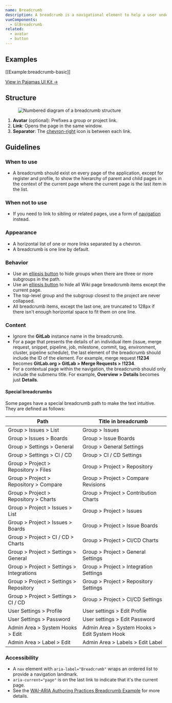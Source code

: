 ```yaml
---
name: Breadcrumb
description: A breadcrumb is a navigational element to help a user understand the current location in the application as well as content structure and hierarchy.
vueComponents:
  - GlBreadcrumb
related:
  - avatar
  - button
---
```


## Examples

[[Example:breadcrumb-basic]]

[View in Pajamas UI Kit →](https://www.figma.com/file/qEddyqCrI7kPSBjGmwkZzQ/Pajamas-UI-Kit-Beta?node-id=2560%3A2230)


## Structure

<figure class="figure" role="figure" aria-label="Breadcrumb structure">
  <img class="figure-img" src="/img/breadcrumb-structure.svg" alt="Numbered diagram of a breadcrumb structure" role="img" />
</figure>

1. **Avatar** (optional): Prefixes a group or project link.
1. **Link**: Opens the page in the same window.
1. **Separator**: The [chevron-right](https://gitlab-org.gitlab.io/gitlab-svgs/?q=~chevron-right) icon is between each link.

## Guidelines

### When to use

- A breadcrumb should exist on every page of the application, except for register and profile, to show the hierarchy of parent and child pages in the context of the current page where the current page is the last item in the list.

### When not to use

- If you need to link to sibling or related pages, use a form of [navigation](/regions/navigation) instead.

### Appearance

- A horizontal list of one or more links separated by a chevron.
- A breadcrumb is one line by default.

### Behavior

- Use an [ellipsis button](/components/button) to hide groups when there are three or more subgroups in the path.
- Use an [ellipsis button](/components/button) to hide all Wiki page breadcrumb items except the current page.
- The top-level group and the subgroup closest to the project are never collapsed.
- All breadcrumb items, except the last one, are truncated to 128px if there isn't enough horizontal space to fit them on one line.

### Content

- Ignore the **GitLab** instance name in the breadcrumb.
- For a page that presents the details of an individual item (issue, merge request, snippet, pipeline, job, milestone, commit, tag, environment, cluster, pipeline schedule), the last element of the breadcrumb should include the ID of the element. For example, merge request **!1234** becomes **GitLab.org > GitLab > Merge Requests > !1234**.
- For a contextual page within the navigation, the breadcrumb should only include the submenu title. For example, **Overview > Details** becomes just **Details**.

#### Special breadcrumbs

Some pages have a special breadcrumb path to make the text intuitive. They are defined as follows:

| Path | Title in breadcrumb |
| ------ | ------ |
| Group > Issues > List                     | Group > Issues                               |
| Group > Issues > Boards                   | Group > Issue Boards                         |
| Group > Settings > General                | Group > General Settings                     |
| Group > Settings > CI / CD                | Group > CI / CD Settings                     |
| Group > Project > Repository > Files      | Group > Project > Repository                 |
| Group > Project > Repository > Compare    | Group > Project > Compare Revisions          |
| Group > Project > Repository > Charts     | Group > Project > Contribution Charts        |
| Group > Project > Issues > List           | Group > Project > Issues                     |
| Group > Project > Issues > Boards         | Group > Project > Issue Boards               |
| Group > Project > CI / CD > Charts        | Group > Project > CI/CD Charts               |
| Group > Project > Settings > General      | Group > Project > General Settings           |
| Group > Project > Settings > Integrations | Group > Project > Integration Settings       |
| Group > Project > Settings > Repository   | Group > Project > Repository Settings        |
| Group > Project > Settings > CI / CD      | Group > Project > CI/CD Settings             |
| User Settings > Profile                   | User settings > Edit Profile                 |
| User Settings > Password                  | User settings > Edit Password                |
| Admin Area > System Hooks > Edit          | Admin Area > System Hooks > Edit System Hook |
| Admin Area > Label > Edit                 | Admin Area > Labels > Edit Label             |

### Accessibility

- A `nav` element with `aria-label="Breadcrumb"` wraps an ordered list to provide a navigation landmark.
- `aria-current="page"` is on the last link to indicate that it's the current page.
- See the [WAI-ARIA Authoring Practices Breadcrumb Example](https://www.w3.org/TR/wai-aria-practices-1.1/examples/breadcrumb/index.html) for more details.
